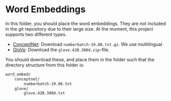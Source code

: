 # Word Embeddings

In this folder, you should place the word embeddings. They are not included in the git repository due to their large size. At the moment, this project supports two different types.

* [ConceptNet]: Download `numberbatch-19.08.txt.gz`. We use multilingual.
* [GloVe]: Download the `glove.42B.300d.zip`-file.

You should download these, and place them in the folder such that the directory structure from this folder is:

```bash
word_embed/
	conceptnet/
		numberbatch-19.08.txt
	glove/
		glove.42B.300d.txt
```



[GloVe]: https://nlp.stanford.edu/projects/glove/
[ConceptNet]: https://github.com/commonsense/conceptnet-numberbatch#Downloads